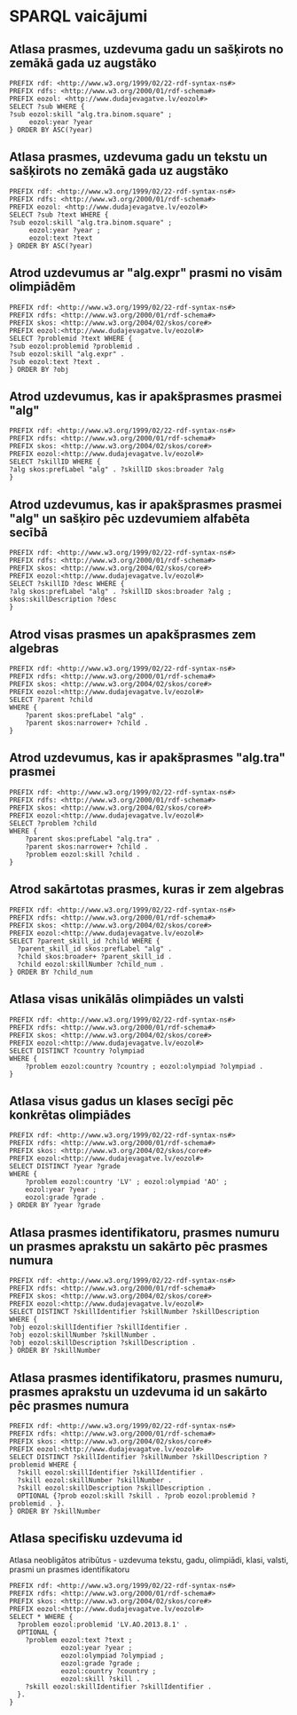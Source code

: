 # SPARQL vaicājumi


## Atlasa prasmes, uzdevuma gadu un sašķirots no zemākā gada uz augstāko

``` sparql
PREFIX rdf: <http://www.w3.org/1999/02/22-rdf-syntax-ns#>
PREFIX rdfs: <http://www.w3.org/2000/01/rdf-schema#>
PREFIX eozol: <http://www.dudajevagatve.lv/eozol#>
SELECT ?sub WHERE {
?sub eozol:skill "alg.tra.binom.square" ;
     eozol:year ?year
} ORDER BY ASC(?year)
```

## Atlasa prasmes, uzdevuma gadu un tekstu un sašķirots no zemākā gada uz augstāko

``` sparql
PREFIX rdf: <http://www.w3.org/1999/02/22-rdf-syntax-ns#>
PREFIX rdfs: <http://www.w3.org/2000/01/rdf-schema#>
PREFIX eozol: <http://www.dudajevagatve.lv/eozol#>
SELECT ?sub ?text WHERE {
?sub eozol:skill "alg.tra.binom.square" ;
     eozol:year ?year ;
     eozol:text ?text
} ORDER BY ASC(?year)
```

## Atrod uzdevumus ar "alg.expr" prasmi no visām olimpiādēm

``` sparql
PREFIX rdf: <http://www.w3.org/1999/02/22-rdf-syntax-ns#>
PREFIX rdfs: <http://www.w3.org/2000/01/rdf-schema#> 
PREFIX skos: <http://www.w3.org/2004/02/skos/core#> 
PREFIX eozol:<http://www.dudajevagatve.lv/eozol#> 
SELECT ?problemid ?text WHERE {
?sub eozol:problemid ?problemid .
?sub eozol:skill "alg.expr" .
?sub eozol:text ?text .
} ORDER BY ?obj
```

## Atrod uzdevumus, kas ir apakšprasmes prasmei "alg"

``` sparql
PREFIX rdf: <http://www.w3.org/1999/02/22-rdf-syntax-ns#> 
PREFIX rdfs: <http://www.w3.org/2000/01/rdf-schema#>
PREFIX skos: <http://www.w3.org/2004/02/skos/core#>
PREFIX eozol:<http://www.dudajevagatve.lv/eozol#>
SELECT ?skillID WHERE {
?alg skos:prefLabel "alg" . ?skillID skos:broader ?alg
}
```

## Atrod uzdevumus, kas ir apakšprasmes prasmei "alg" un sašķiro pēc uzdevumiem alfabēta secībā

``` sparql
PREFIX rdf: <http://www.w3.org/1999/02/22-rdf-syntax-ns#> 
PREFIX rdfs: <http://www.w3.org/2000/01/rdf-schema#>
PREFIX skos: <http://www.w3.org/2004/02/skos/core#>
PREFIX eozol:<http://www.dudajevagatve.lv/eozol#>
SELECT ?skillID ?desc WHERE {
?alg skos:prefLabel "alg" . ?skillID skos:broader ?alg ; skos:skillDescription ?desc
}
```

## Atrod visas prasmes un apakšprasmes zem algebras

``` sparql
PREFIX rdf: <http://www.w3.org/1999/02/22-rdf-syntax-ns#> 
PREFIX rdfs: <http://www.w3.org/2000/01/rdf-schema#>
PREFIX skos: <http://www.w3.org/2004/02/skos/core#>
PREFIX eozol:<http://www.dudajevagatve.lv/eozol#>
SELECT ?parent ?child
WHERE {
    ?parent skos:prefLabel "alg" .
    ?parent skos:narrower+ ?child .
}
```


## Atrod uzdevumus, kas ir apakšprasmes "alg.tra" prasmei

``` sparql
PREFIX rdf: <http://www.w3.org/1999/02/22-rdf-syntax-ns#> 
PREFIX rdfs: <http://www.w3.org/2000/01/rdf-schema#>
PREFIX skos: <http://www.w3.org/2004/02/skos/core#>
PREFIX eozol:<http://www.dudajevagatve.lv/eozol#>
SELECT ?problem ?child
WHERE {
    ?parent skos:prefLabel "alg.tra" .
    ?parent skos:narrower+ ?child .
    ?problem eozol:skill ?child .
}
```

## Atrod sakārtotas prasmes, kuras ir zem algebras

``` sparql
PREFIX rdf: <http://www.w3.org/1999/02/22-rdf-syntax-ns#>
PREFIX rdfs: <http://www.w3.org/2000/01/rdf-schema#>
PREFIX skos: <http://www.w3.org/2004/02/skos/core#>
PREFIX eozol:<http://www.dudajevagatve.lv/eozol#>
SELECT ?parent_skill_id ?child WHERE {
  ?parent_skill_id skos:prefLabel "alg" .
  ?child skos:broader+ ?parent_skill_id .
  ?child eozol:skillNumber ?child_num .
} ORDER BY ?child_num
```

## Atlasa visas unikālās olimpiādes un valsti

``` sparql
PREFIX rdf: <http://www.w3.org/1999/02/22-rdf-syntax-ns#> 
PREFIX rdfs: <http://www.w3.org/2000/01/rdf-schema#>
PREFIX skos: <http://www.w3.org/2004/02/skos/core#>
PREFIX eozol:<http://www.dudajevagatve.lv/eozol#>
SELECT DISTINCT ?country ?olympiad
WHERE {
    ?problem eozol:country ?country ; eozol:olympiad ?olympiad .
}
```

## Atlasa visus gadus un klases secīgi pēc konkrētas olimpiādes

``` sparql
PREFIX rdf: <http://www.w3.org/1999/02/22-rdf-syntax-ns#> 
PREFIX rdfs: <http://www.w3.org/2000/01/rdf-schema#>
PREFIX skos: <http://www.w3.org/2004/02/skos/core#>
PREFIX eozol:<http://www.dudajevagatve.lv/eozol#>
SELECT DISTINCT ?year ?grade
WHERE {
    ?problem eozol:country 'LV' ; eozol:olympiad 'AO' ;
    eozol:year ?year ;
    eozol:grade ?grade .
} ORDER BY ?year ?grade
```

## Atlasa prasmes identifikatoru, prasmes numuru un prasmes aprakstu un sakārto pēc prasmes numura

``` sparql
PREFIX rdf: <http://www.w3.org/1999/02/22-rdf-syntax-ns#> 
PREFIX rdfs: <http://www.w3.org/2000/01/rdf-schema#>
PREFIX skos: <http://www.w3.org/2004/02/skos/core#>
PREFIX eozol:<http://www.dudajevagatve.lv/eozol#>
SELECT DISTINCT ?skillIdentifier ?skillNumber ?skillDescription
WHERE { 
?obj eozol:skillIdentifier ?skillIdentifier .
?obj eozol:skillNumber ?skillNumber .
?obj eozol:skillDescription ?skillDescription .
} ORDER BY ?skillNumber
```

## Atlasa prasmes identifikatoru, prasmes numuru, prasmes aprakstu un uzdevuma id un sakārto pēc prasmes numura

``` sparql
PREFIX rdf: <http://www.w3.org/1999/02/22-rdf-syntax-ns#> 
PREFIX rdfs: <http://www.w3.org/2000/01/rdf-schema#>
PREFIX skos: <http://www.w3.org/2004/02/skos/core#>
PREFIX eozol:<http://www.dudajevagatve.lv/eozol#>
SELECT DISTINCT ?skillIdentifier ?skillNumber ?skillDescription ?problemid WHERE { 
  ?skill eozol:skillIdentifier ?skillIdentifier .
  ?skill eozol:skillNumber ?skillNumber .
  ?skill eozol:skillDescription ?skillDescription .
  OPTIONAL {?prob eozol:skill ?skill . ?prob eozol:problemid ?problemid . }.
} ORDER BY ?skillNumber
```

## Atlasa specifisku uzdevuma id

Atlasa neobligātos atribūtus - uzdevuma tekstu, gadu, olimpiādi, klasi, valsti, prasmi un prasmes identifikatoru

``` sparql
PREFIX rdf: <http://www.w3.org/1999/02/22-rdf-syntax-ns#> 
PREFIX rdfs: <http://www.w3.org/2000/01/rdf-schema#>
PREFIX skos: <http://www.w3.org/2004/02/skos/core#>
PREFIX eozol:<http://www.dudajevagatve.lv/eozol#>
SELECT * WHERE {
  ?problem eozol:problemid 'LV.AO.2013.8.1' .
  OPTIONAL {
    ?problem eozol:text ?text ;
             eozol:year ?year ;
             eozol:olympiad ?olympiad ;
             eozol:grade ?grade ;
             eozol:country ?country ;
             eozol:skill ?skill .
    ?skill eozol:skillIdentifier ?skillIdentifier .
  }.
}
```
